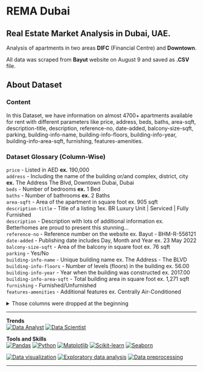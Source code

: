 # REMA Dubai

## Real Estate Market Analysis in Dubai, UAE.

Analysis of apartments in two areas **DIFC** (Financial Centre) and **Downtown**.

All data was scraped from **Bayut** website on August 9 and saved as **.CSV** file.

## About Dataset

### Content

In this Dataset, we have information on almost 4700+ apartments available for rent with different parameters like price, address, beds, baths, area-sqft, description-title, description, reference-no, date-added, balcony-size-sqft, parking, building-info-name, building-info-floors, building-info-year, building-info-area-sqft, furnishing, features-amenities.

### Dataset Glossary (Column-Wise)

`price` -  Listed in AED **ex.** 190,000  
`address` - Including the name of the building or/and complex, district, city **ex.** The Address The Blvd, Downtown Dubai, Dubai  
`beds` - Number of bedrooms **ex.** 1 Bed  
`baths` - Number of bathrooms **ex.** 2 Baths  
`area-sqft` - Area of the apartment in square foot ex. 905 sqft  
`description-title` - Title of a listing 1ex.  BR Luxury Unit | Serviced | Fully Furnished  
`description` - Description with lots of additional information ex. Betterhomes are proud to present this stunning...  
`reference-no` - Reference number on the website ex. Bayut - BHM-R-556121  
`date-added` - Publishing date includes Day, Month and Year ex. 23 May 2022  
`balcony-size-sqft` - Area of the balcony in square foot ex. 76 sqft  
`parking` - Yes/No   
`building-info-name` - Unique building name ex. The Address - The BLVD  
`building-info-floors` - Number of levels (floors) in the building ex. 56.00  
`building-info-year` - Year when the building was constructed ex. 2017.00  
`building-info-area-sqft` - Total building area in square foot ex. 1,271 sqft  
`furnishing` - Furnished/Unfurnished  
`features-amenities` - Additional features ex. Centrally Air-Conditioned  


<details>
<summary>Those columns were dropped at the beginning</summary>

`apartmet-link-href` -  unnecessary for analysis   
`rent-frequency` - It only contains Yearly listings  
`web-scraper-order` -  unnecessary for analysis   
`web-scraper-start-url` -  unnecessary for analysis   
`pagination` -  unnecessary for analysis   
`apartmet-link` -  unnecessary for analysis but could be merged later   
`building` -  Has only one specific name and the rest is NaN  

</details>

***

**Trends**  
[![Data Analyst](https://img.shields.io/static/v1?label=trend&message=Data%20Analyst&color=218c74)](#)
[![Data Scientist](https://img.shields.io/static/v1?label=trend&message=Data%20Scientist&color=706fd3)](#)

**Tools and Skills**  
[![Pandas](https://img.shields.io/static/v1?label=tool&message=Pandas&color=40407a)](#) 
[![Python](https://img.shields.io/static/v1?label=tool&message=Python&color=33d9b2)](#) 
[![Matplotlib](https://img.shields.io/static/v1?label=tool&message=Matplotlib&color=706fd3)](#) 
[![Scikit-learn](https://img.shields.io/static/v1?label=tool&message=Sklearn&color=ff793f)](#) 
[![Seaborn](https://img.shields.io/static/v1?label=tool&message=Seaborn&color=ff5252)](#)  

[![Data visualization](https://img.shields.io/static/v1?label=skill&message=Data%20visualization&color=F97F51)](#) 
[![Exploratory data analysis](https://img.shields.io/static/v1?label=skill&message=Exploratory%20Data%20Analysis&color=82589F)](#) 
[![Data preprocessing](https://img.shields.io/static/v1?label=skill&message=Data%20Preprocessing&color=B33771)](#)  

***
